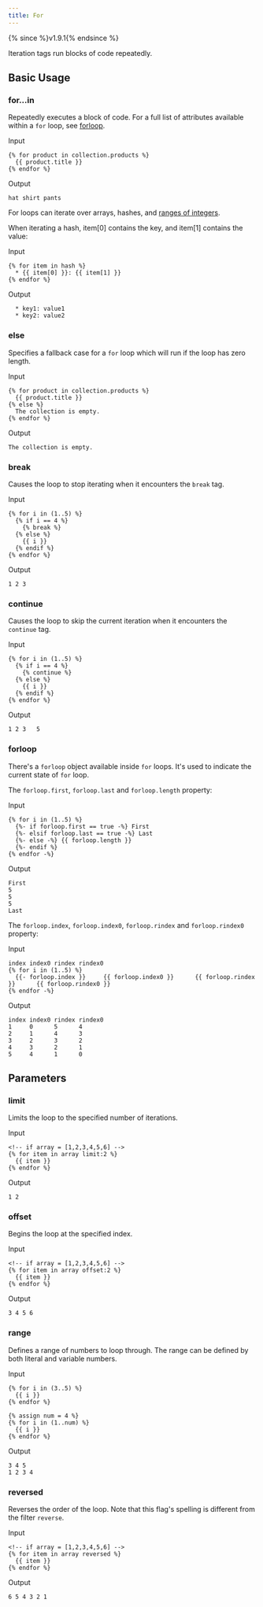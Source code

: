 ```yaml
---
title: For
---
```


{% since %}v1.9.1{% endsince %}

Iteration tags run blocks of code repeatedly.

## Basic Usage

### for...in

Repeatedly executes a block of code. For a full list of attributes available within a `for` loop, see [forloop](#forloop).

Input
```liquid
{% for product in collection.products %}
  {{ product.title }}
{% endfor %}
```

Output
```text
hat shirt pants
```

For loops can iterate over arrays, hashes, and [ranges of integers](#range).

When iterating a hash, item[0] contains the key, and item[1] contains the value:

Input
```liquid
{% for item in hash %}
  * {{ item[0] }}: {{ item[1] }}
{% endfor %}
```

Output
```text
  * key1: value1
  * key2: value2
```

### else

Specifies a fallback case for a `for` loop which will run if the loop has zero length.

Input
```liquid
{% for product in collection.products %}
  {{ product.title }}
{% else %}
  The collection is empty.
{% endfor %}
```

Output
```text
The collection is empty.
```

### break

Causes the loop to stop iterating when it encounters the `break` tag.

Input
```liquid
{% for i in (1..5) %}
  {% if i == 4 %}
    {% break %}
  {% else %}
    {{ i }}
  {% endif %}
{% endfor %}
```

Output
```text
1 2 3
```

### continue

Causes the loop to skip the current iteration when it encounters the `continue` tag.

Input
```liquid
{% for i in (1..5) %}
  {% if i == 4 %}
    {% continue %}
  {% else %}
    {{ i }}
  {% endif %}
{% endfor %}
```

Output
```text
1 2 3   5
```

### forloop

There's a `forloop` object available inside `for` loops. It's used to indicate the current state of `for` loop.

The `forloop.first`, `forloop.last` and `forloop.length` property:

Input
```
{% for i in (1..5) %}
  {%- if forloop.first == true -%} First
  {%- elsif forloop.last == true -%} Last
  {%- else -%} {{ forloop.length }}
  {%- endif %}
{% endfor -%}
```

Output
```
First
5
5
5
Last
```

The `forloop.index`, `forloop.index0`, `forloop.rindex` and `forloop.rindex0` property:

Input
```
index index0 rindex rindex0
{% for i in (1..5) %}
  {{- forloop.index }}     {{ forloop.index0 }}      {{ forloop.rindex }}      {{ forloop.rindex0 }}
{% endfor -%}
```

Output
```
index index0 rindex rindex0
1     0      5      4
2     1      4      3
3     2      3      2
4     3      2      1
5     4      1      0
```

## Parameters

### limit

Limits the loop to the specified number of iterations.

Input
```liquid
<!-- if array = [1,2,3,4,5,6] -->
{% for item in array limit:2 %}
  {{ item }}
{% endfor %}
```

Output
```text
1 2
```

### offset

Begins the loop at the specified index.

Input
```liquid
<!-- if array = [1,2,3,4,5,6] -->
{% for item in array offset:2 %}
  {{ item }}
{% endfor %}
```

Output
```text
3 4 5 6
```

### range

Defines a range of numbers to loop through. The range can be defined by both literal and variable numbers.

Input
```liquid
{% for i in (3..5) %}
  {{ i }}
{% endfor %}

{% assign num = 4 %}
{% for i in (1..num) %}
  {{ i }}
{% endfor %}
```

Output
```text
3 4 5
1 2 3 4
```

### reversed

Reverses the order of the loop. Note that this flag's spelling is different from the filter `reverse`.

Input
```liquid
<!-- if array = [1,2,3,4,5,6] -->
{% for item in array reversed %}
  {{ item }}
{% endfor %}
```

Output
```text
6 5 4 3 2 1
```
